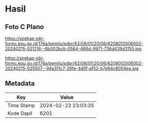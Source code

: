 # Hasil

## Foto C Plano

https://sirekap-obj-formc.kpu.go.id/176a/pemilu/pdpr/62/08/01/20/06/6208012006002-20240215-021216--6b002bcb-0564-466d-9971-736d439d3155.jpg

https://sirekap-obj-formc.kpu.go.id/176a/pemilu/pdpr/62/08/01/20/06/6208012006002-20240215-025507--94a311c7-26fe-4d0f-af52-b7e64c8004ee.jpg


## Metadata

| Key        | Value               |
| ---------- | ------------------- |
| Time Stamp | 2024-02-22 23:03:35 |
| Kode Dapil | 6201                |



